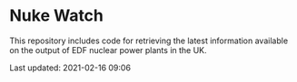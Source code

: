# Nuke Watch

This repository includes code for retrieving the latest information available on the output of EDF nuclear power plants in the UK.

Last updated: 2021-02-16 09:06